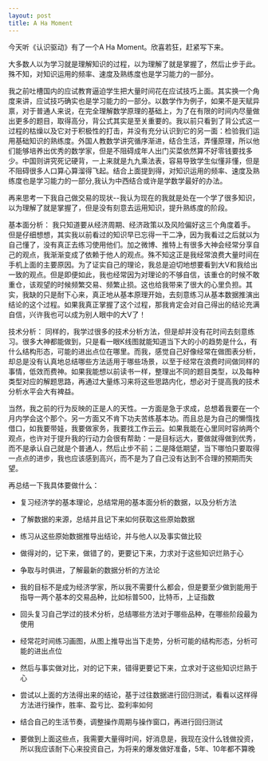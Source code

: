 ```yaml
---
layout: post
title: A Ha Moment
---
```


今天听《认识驱动》有了一个A Ha Moment。欣喜若狂，赶紧写下来。

大多数人以为学习就是理解知识的过程，以为理解了就是掌握了，然后止步于此。殊不知，对知识运用的频率、速度及熟练度也是学习能力的一部分。

我之前吐槽国内的应试教育逼迫学生把大量时间花在应试技巧上面。其实换一个角度来讲，应试技巧确实也是学习能力的一部分。以数学作为例子，如果不是天赋异禀，对于普通人来说，在完全理解数学原理的基础上，为了在有限的时间内尽量做出更多的题目，取得高分，背公式其实是至关重要的。我以前只看到了背公式这一过程的枯燥以及它对于积极性的打击，并没有充分认识到它的另一面：检验我们运用基础知识的熟练度。外国人教数学讲究循序渐进，结合生活，弄懂原理，所以他们能够培养出优秀的数学家，但是不阻碍成年人出门买菜依然算不好零钱要找多少。中国则讲究死记硬背，一上来就是九九乘法表，容易导致学生似懂非懂，但是不阻碍很多人口算心算溜得飞起。结合上面提到得，对知识运用的频率、速度及熟练度也是学习能力的一部分,我认为中西结合或许是学数学最好的办法。

再来思考一下我自己做交易的现状--我认为现在的我就是处在一个学了很多知识，以为理解了就是掌握了，但是没有刻意去运用知识，提升熟练度的阶段。

基本面分析：
我只知道要从经济周期、经济政策以及风险偏好这三个角度着手。但是仔细想想，其实我以前看过的知识早已忘得一干二净，因为我看过之后就以为自己懂了，没有真正去练习使用他们。加之微博、推特上有很多大神会经常分享自己的观点，我渐渐变成了依赖于他人的观点。殊不知这正是我经常浪费大量时间在手机上面的主要原因。为了证实自己的理论，我总是迫切地想要看到大V和我给出一致的观点。但是即便如此，我也经常因为对理论的不够自信，该重仓的时候不敢重仓，该观望的时候频繁交易、频繁止损。这也给我带来了很大的心里负担。其实，我缺的只是耐下心来，真正地从基本原理开始，去刻意练习从基本数据推演出结论的这个过程。如果我真正掌握了这个过程，那我肯定会对自己得出的结论充满自信，兴许我也可以成为别人眼中的大V了！

技术分析：
同样的，我学过很多的技术分析方法，但是却并没有花时间去刻意练习。很多大神都能做到，只是看一眼K线图就能知道当下大的小的趋势是什么，有什么结构形态，可能的进出点位在哪里。而我，感觉自己好像经常在做图表分析，却总是没有认真地总结哪些方法适用于哪些场景，以至于经常在浪费时间做同样的事情，低效而费神。如果我能想以前读书一样，整理出不同的题目类型，以及每种类型对应的解题思路，再通过大量练习来将这些思路内化，想必对于提高我的技术分析水平会大有裨益。

当然，我之前的行为反映的正是人的天性。一方面是急于求成，总想着我要在一个月内学会这个那个。另一方面又不肯下功夫苦练基本功。而且总是为自己的懒惰找借口，如我要带娃，我要做家务，我要找工作云云。如果我能在心里同时容纳两个观点，也许对于提升我的行动力会很有帮助：一是目标远大，要做就得做到优秀，而不是承认自己就是个普通人，然后止步不前；二是降低期望，当下哪怕只要取得一点点的进步，我也应该感到高兴，而不是为了自己没有达到不合理的预期而失望。

再总结一下我具体要做什么：
- 复习经济学的基本理论，总结常用的基本面分析的数据，以及分析方法
- 了解数据的来源，总结并且记下来如何获取这些原始数据
- 练习从这些原始数据推导出结论，并与他人以及事实做比较
- 做得对的，记下来，做错了的，更要记下来，力求对于这些知识烂熟于心
- 争取与时俱进，了解最新的数据分析的方法论
- 我的目标不是成为经济学家，所以我不需要什么都会，但是要至少做到能用于指导一两个基本的交易品种，比如标普500，比特币，上证指数

- 回头复习自己学过的技术分析，总结哪些方法对于哪些品种，在哪些阶段最为使用
- 经常花时间练习画图，从图上推导出当下走势，分析可能的结构形态，分析可能的进出点位
- 然后与事实做对比，对的记下来，错得更要记下来，立求对于这些知识烂熟于心

- 尝试以上面的方法得出来的结论，基于过往数据进行回归测试，看看以这样得方法进行操作，胜率、盈亏比、盈利率如何
- 结合自己的生活节奏，调整操作周期与操作窗口，再进行回归测试
- 要做到上面这些点，我需要大量得时间，好消息是，我现在没什么钱做投资，所以我应该耐下心来投资自己，为将来的爆发做好准备，5年、10年都不算晚
